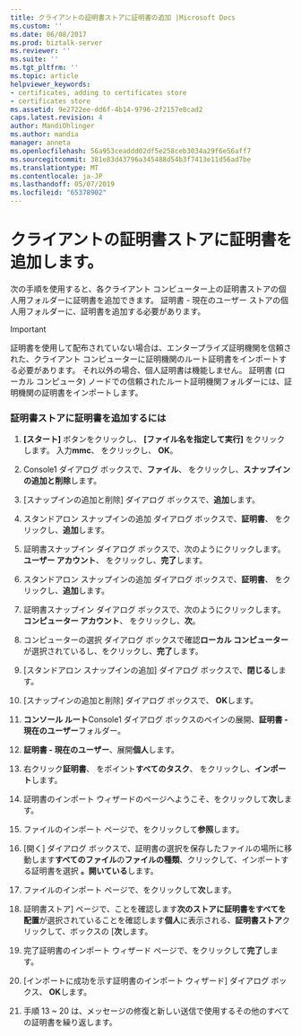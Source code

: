 ```yaml
---
title: クライアントの証明書ストアに証明書の追加 |Microsoft Docs
ms.custom: ''
ms.date: 06/08/2017
ms.prod: biztalk-server
ms.reviewer: ''
ms.suite: ''
ms.tgt_pltfrm: ''
ms.topic: article
helpviewer_keywords:
- certificates, adding to certificates store
- certificates store
ms.assetid: 9e2722ee-dd6f-4b14-9796-2f2157e8cad2
caps.latest.revision: 4
author: MandiOhlinger
ms.author: mandia
manager: anneta
ms.openlocfilehash: 56a953ceaddd02df5e258ceb3034a29f6e56aff7
ms.sourcegitcommit: 381e83d43796a345488d54b3f7413e11d56ad7be
ms.translationtype: MT
ms.contentlocale: ja-JP
ms.lasthandoff: 05/07/2019
ms.locfileid: "65378902"
---
```

# <a name="adding-certificates-to-the-certificates-store-on-the-client"></a>クライアントの証明書ストアに証明書を追加します。
次の手順を使用すると、各クライアント コンピューター上の証明書ストアの個人用フォルダーに証明書を追加できます。 証明書 - 現在のユーザー ストアの個人用フォルダーに、証明書を追加する必要があります。  
  
> [!IMPORTANT]
>  証明書を使用して配布されていない場合は、エンタープライズ証明機関を信頼された、クライアント コンピューターに証明機関のルート証明書をインポートする必要があります。 それ以外の場合、個人証明書は機能しません。 証明書 (ローカル コンピュータ) ノードでの信頼されたルート証明機関フォルダーには、証明機関の証明書をインポートします。  
  
### <a name="to-add-certificates-to-the-certificate-store"></a>証明書ストアに証明書を追加するには  
  
1.  **[スタート]** ボタンをクリックし、 **[ファイル名を指定して実行]** をクリックします。 入力**mmc**、 をクリックし、 **OK**。  
  
2.  Console1 ダイアログ ボックスで、**ファイル**、 をクリックし、**スナップインの追加と削除**します。  
  
3.  [スナップインの追加と削除] ダイアログ ボックスで、**追加**します。  
  
4.  スタンドアロン スナップインの追加 ダイアログ ボックスで、**証明書**、 をクリックし、**追加**します。  
  
5.  証明書スナップイン ダイアログ ボックスで、次のようにクリックします。 **ユーザー アカウント**、 をクリックし、**完了**します。  
  
6.  スタンドアロン スナップインの追加 ダイアログ ボックスで、**証明書**、 をクリックし、**追加**します。  
  
7.  証明書スナップイン ダイアログ ボックスで、次のようにクリックします。**コンピューター アカウント**、 をクリックし、**次**。  
  
8.  コンピューターの選択 ダイアログ ボックスで確認**ローカル コンピューター**が選択されているし、をクリックし、**完了**します。  
  
9. [スタンドアロン スナップインの追加] ダイアログ ボックスで、**閉じる**します。  
  
10. [スナップインの追加と削除] ダイアログ ボックスで、 **OK**します。  
  
11. **コンソール ルート**Console1 ダイアログ ボックスのペインの展開、**証明書 - 現在のユーザー**フォルダー。  
  
12. **証明書 - 現在のユーザー**、展開**個人**します。  
  
13. 右クリック**証明書**、 をポイント**すべてのタスク**、 をクリックし、**インポート**します。  
  
14. 証明書のインポート ウィザードのページへようこそ、をクリックして**次**します。  
  
15. ファイルのインポート ページで、をクリックして**参照**します。  
  
16. [開く] ダイアログ ボックスで、証明書の選択を保存したファイルの場所に移動します**すべてのファイル**の**ファイルの種類**、クリックして、インポートする証明書を選択 **。開いている**します。  
  
17. ファイルのインポート ページで、をクリックして**次**します。  
  
18. 証明書ストア] ページで、ことを確認します**次のストアに証明書をすべてを配置**が選択されていることを確認します**個人**に表示される、**証明書ストア**クリックして、ボックスの [**次**します。  
  
19. 完了証明書のインポート ウィザード ページで、をクリックして**完了**します。  
  
20. [インポートに成功を示す証明書のインポート ウィザード] ダイアログ ボックス、 **OK**します。  
  
21. 手順 13 ~ 20 は、メッセージの修復と新しい送信で使用するその他のすべての証明書を繰り返します。